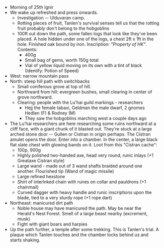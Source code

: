 - Morning of 25th Ignir
- We wake up refreshed and press onwards. 
	- Investigation -- Ulduvaran camp. 
	- Rotting pieces of fruit, Tanlen's survival senses tell us that the rotting fruit probably don't belong to the hobgoblins
	- 100ft out down the path, some fallen logs that look like they've been placed. A hole hidden under one of the logs, a chest 2ft x 1ft in the hole. Finished oak bound by iron. Inscription: *"Property of HK"*. Contents:
		- 400g
		- Small bag of gems, worth 150g total
		- Vial of yellow liquid moving on its own with a tint of black (Identify: Potion of Speed)
- West: narrow mountain pass
- North: steep hill path with switchbacks
	- Small coniferous grove at top of hill.
	- Northward from hill: evergreen bushes, small clearing in center of grove northward.
	- Clearing: people with the Lu'hai guild markings - researchers
		- Hejj the female tabaxi, Geldman the male dwarf, 2 gnomes Hedlen (F) & Rodney (M)
		- They saw the hobgoblins marching west a couple days ago
- The Lu'hai researchers are here researching some ruins northward at a cliff face, with a giant chunk of it blasted out. They're stuck at a large arched stone door -- Gullen or Cistran in origin perhaps. The Cistran amulet opens the door. Enter into a chamber. In the center, a large black flat slate chest with glowing bands on it. Loot from this "Cistran cache":
	- 100p, 900g
	- Highly polished two-handed axe, head very round, runic inlays (+1 Greataxe Cistran style)
	- Large wand - made out of 3 wand shafts braided around one another. Flourished tip (Wand of magic missile)
	- Large refined hexstone
	- Shirt of interlnked chain with runes on collar and pauldrons (+1 chainmail)
	- Curved dagger with heavy handle and runic inscriptions upon the blade, tied to a very sturdy rope (+1 rope dart)
- Northeast: manicured dirt path
	- Noble house may have manicured the path. May be near the Herald's Nest Forest. Smell of a large beast nearby (excrement, musk)
	- Fight with giant boars and harpies
- Up the path further, a temple after some trekking. This is Tanlen's trial. A plaque which Tanlen touches and the chamber locks behind us and starts shaking.
